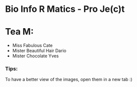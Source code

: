 # Bio Info R Matics - Pro Je(c)t 

# Tea M: 
* Miss Fabulous Cate
* Mister Beautiful Hair Dario
* Mister Chocolate Yves

### Tips:
To have a better view of the images, open them in a new tab :)
